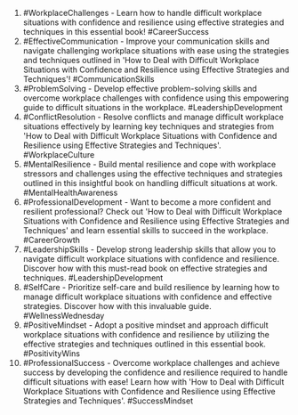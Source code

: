 1. #WorkplaceChallenges - Learn how to handle difficult workplace situations with confidence and resilience using effective strategies and techniques in this essential book! #CareerSuccess
2. #EffectiveCommunication - Improve your communication skills and navigate challenging workplace situations with ease using the strategies and techniques outlined in 'How to Deal with Difficult Workplace Situations with Confidence and Resilience using Effective Strategies and Techniques'! #CommunicationSkills
3. #ProblemSolving - Develop effective problem-solving skills and overcome workplace challenges with confidence using this empowering guide to difficult situations in the workplace. #LeadershipDevelopment
4. #ConflictResolution - Resolve conflicts and manage difficult workplace situations effectively by learning key techniques and strategies from 'How to Deal with Difficult Workplace Situations with Confidence and Resilience using Effective Strategies and Techniques'. #WorkplaceCulture
5. #MentalResilience - Build mental resilience and cope with workplace stressors and challenges using the effective techniques and strategies outlined in this insightful book on handling difficult situations at work. #MentalHealthAwareness
6. #ProfessionalDevelopment - Want to become a more confident and resilient professional? Check out 'How to Deal with Difficult Workplace Situations with Confidence and Resilience using Effective Strategies and Techniques' and learn essential skills to succeed in the workplace. #CareerGrowth
7. #LeadershipSkills - Develop strong leadership skills that allow you to navigate difficult workplace situations with confidence and resilience. Discover how with this must-read book on effective strategies and techniques. #LeadershipDevelopment
8. #SelfCare - Prioritize self-care and build resilience by learning how to manage difficult workplace situations with confidence and effective strategies. Discover how with this invaluable guide. #WellnessWednesday
9. #PositiveMindset - Adopt a positive mindset and approach difficult workplace situations with confidence and resilience by utilizing the effective strategies and techniques outlined in this essential book. #PositivityWins
10. #ProfessionalSuccess - Overcome workplace challenges and achieve success by developing the confidence and resilience required to handle difficult situations with ease! Learn how with 'How to Deal with Difficult Workplace Situations with Confidence and Resilience using Effective Strategies and Techniques'. #SuccessMindset
